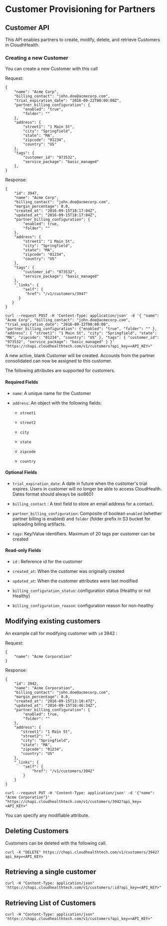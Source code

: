 Customer Provisioning for Partners
=

## Customer API

This API enables partners to create, modify, delete, and retrieve Customers in CloudhHealth.

### Creating a new Customer

You can create a new Customer with this call

Request:

```
{
    "name": "Acme Corp",
    "billing_contact": "john.doe@acmecorp.com",
    "trial_expiration_date": "2016-09-22T00:00:00Z",
    "partner_billing_configuration": {
        "enabled": "true",
        "folder": ""
    },
    "address": {
        "street1": "1 Main St",
        "city": "Springfield",
        "state": "MA",
        "zipcode": "01234",
        "country": "US"
    },
    "tags": {
        "customer_id": "973532",
        "service_package": "basic_managed"
    },
}
```

Response:

```
{
    "id": 3947,
    "name": "Acme Corp",
    "billing_contact": "john.doe@acmecorp.com",
    "margin_percentage": 0.0,
    "created_at": "2016-09-15T18:17:04Z",
    "updated_at": "2016-09-15T18:17:04Z",
    "partner_billing_configuration": {
        "enabled": true,
        "folder": ""
    },
    "address": {
        "street1": "1 Main St",
        "city": "Springfield",
        "state": "MA",
        "zipcode": "01234",
        "country": "US"
    },
    "tags": {
        "customer_id": "973532",
        "service_package": "basic_managed"
    },
    "_links": {
        "self": {
         "href": "/v1/customers/3947"
      }
   }
}
```

```shell
curl --request POST -H 'Content-Type: application/json' -d '{ "name": "Acme Corp", "billing_contact": "john.doe@acmecorp.com", "trial_expiration_date": "2016-09-22T00:00:00", "partner_billing_configuration": {"enabled": "true", "folder": "" }, "address": { "street1": "1 Main St", "city": "Springfield", "state": "MA", "zipcode": "01234", "country": "US" }, "tags": { "customer_id": "973532", "service_package": "basic_managed" } }' "https://chapi.cloudhealthtech.com/v1/customers?api_key=<API_KEY>"
```
A new active, blank Customer will be created. Accounts from the partner consolidated can now be assigned to this customer.

The following attributes are supported for customers.

#### Required Fields

* `name`: A unique name for the Customer

* `address`: An object with the following fields:

  * `street1`

  * `street2`

  * `city`

  * `state`

  * `zipcode`

  * `country`

#### Optional Fields




* `trial_expiration_date`: A date in future when the customer's trial expires. Users in customer will no longer be able to access CloudHealth. Dates format should always be iso8601

* `billing_contact` : A text field to store an email address for a contact.

* `partner_billing_configuration`: Composite of boolean `enabled` (whether partner billing is enabled) and `folder` (folder prefix in S3 bucket for uploading billing artifacts.

* `tags`: Key/Value identifiers. Maximum of 20 tags per customer can be created

#### Read-only Fields

* `id` : Reference id for the customer

* `created_at`: When the customer was originally created

* `updated_at`: When the customer attributes were last modified

* `billing_configuration_status`: configuration status (Healthy or not Healthy)

* `billing_configuration_reason`: configuration reason for non-healthy

## Modifying existing customers

An example call for modifying customer with `id` 3942 :

Request:

```
{
    "name": "Acme Corporation"
}
```

Response:

```
{
    "id": 3942,
    "name": "Acme Corporation",
    "billing_contact": "john.doe@acmecorp.com",
    "margin_percentage": 0.0,
    "created_at": "2016-09-15T13:10:47Z",
    "updated_at": "2016-09-15T16:46:34Z",
    "partner_billing_configuration": {
        "enabled": true,
        "folder": ""
    },
    "address": {
       "street1": "1 Main St",
       "street2": "",
       "city": "Springfield",
       "state": "MA",
       "zipcode": "01234",
       "country": "US"
    },
    "_links": {
        "self": {
            "href": "/v1/customers/3942"
        }
    }
}
```

````shell
curl --request PUT -H 'Content-Type: application/json' -d '{"name": "Acme Corporation"}'  "https://chapi.cloudhealthtech.com/v1/customers/3942?api_key=<API_KEY>"
````

You can specify any modifiable attribute.

## Deleting Customers

Customers can be deleted with the following call.

```shell
curl -X "DELETE" https://chapi.cloudhealthtech.com/v1/customers/3942?api_key=<API_KEY>
```


## Retrieving a single customer

```shell
curl -H "Content-Type: application/json" 'https://chapi.cloudhealthtech.com/v1/customers/:id?api_key=<API_KEY>"
```

## Retrieving List of Customers

```shell
curl -H "Content-Type: application/json" 'https://chapi.cloudhealthtech.com/v1/customers?api_key=<API_KEY>"
```
